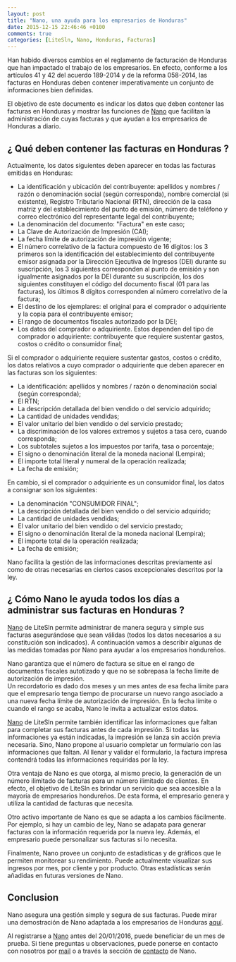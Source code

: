 ```yaml
---
layout: post
title: "Nano, una ayuda para los empresarios de Honduras"
date: 2015-12-15 22:46:46 +0100
comments: true
categories: [LiteSln, Nano, Honduras, Facturas]
---
```


Han habido diversos cambios en el reglamento de facturación de Honduras que han impactado el trabajo de los empresarios. En efecto, conforme a los artículos 41 y 42 del acuerdo 189-2014 y de la reforma 058-2014, las facturas en Honduras deben contener imperativamente un conjunto de informaciones bien definidas.

El objetivo de este documento es indicar los datos que deben contener las facturas en Honduras y mostrar las funciones de [Nano](https://nano.litesln.com) que facilitan la administración de cuyas facturas y que ayudan a los empresarios de Honduras a diario.

<!-- more -->

## ¿ Qué deben contener las facturas en Honduras ?

Actualmente, los datos siguientes deben aparecer en todas las facturas emitidas en Honduras:

- La identificación y ubicación del contribuyente: apellidos y nombres / razón o denominación social (según corresponda), nombre comercial (si existente), Registro Tributario Nacional (RTN), dirección de la casa matriz y del establecimiento del punto de emisión, número de teléfono y correo electrónico del representante legal del contribuyente;
- La denominación del documento: "Factura" en este caso;
- La Clave de Autorización de Impresión (CAI);
- La fecha límite de autorización de impresión vigente;
- El número correlativo de la factura compuesto de 16 dígitos: los 3 primeros son la identificación del establecimiento del contribuyente emisor asignada por la Dirección Ejecutiva de Ingresos (DEI) durante su suscripción, los 3 siguientes corresponden al punto de emisión y son igualmente asignados por la DEI durante su suscripción, los dos siguientes constituyen el código del documento fiscal (01 para las facturas), los últimos 8 dígitos corresponden al número correlativo de la factura;
- El destino de los ejemplares: el original para el comprador o adquiriente y la copia para el contribuyente emisor;
- El rango de documentos fiscales autorizado por la DEI;
- Los datos del comprador o adquiriente. Estos dependen del tipo de comprador o adquiriente: contribuyente que requiere sustentar gastos, costos o crédito o consumidor final;

Si el comprador o adquiriente requiere sustentar gastos, costos o crédito, los datos relativos a cuyo comprador o adquiriente que deben aparecer en las facturas son los siguientes:

- La identificación: apellidos y nombres / razón o denominación social (según corresponda);
- El RTN;
- La descripción detallada del bien vendido o del servicio adquirido;
- La cantidad de unidades vendidas;
- El valor unitario del bien vendido o del servicio prestado;
- La discriminación de los valores extremos y sujetos a tasa cero, cuando corresponda;
- Los subtotales sujetos a los impuestos por tarifa, tasa o porcentaje;
- El signo o denominación literal de la moneda nacional (Lempira);
- El importe total literal y numeral de la operación realizada;
- La fecha de emisión;

En cambio, si el comprador o adquiriente es un consumidor final, los datos a consignar son los siguientes:

- La denominación "CONSUMIDOR FINAL";
- La descripción detallada del bien vendido o del servicio adquirido;
- La cantidad de unidades vendidas;
- El valor unitario del bien vendido o del servicio prestado;
- El signo o denominación literal de la moneda nacional (Lempira);
- El importe total de la operación realizada;
- La fecha de emisión;

Nano facilita la gestión de las informaciones descritas previamente así como de otras necesarias en ciertos casos excepcionales descritos por la ley.

## ¿ Cómo Nano le ayuda todos los días a administrar sus facturas en Honduras ?

[Nano](https://nano.litesln.com) de LiteSln permite administrar de manera segura y simple sus facturas asegurándose que sean válidas (todos los datos necesarios a su constitución son indicados). A continuación vamos a describir algunas de las medidas tomadas por Nano para ayudar a los empresarios hondureños.

Nano garantiza que el número de factura se situe en el rango de documentos fiscales autotizado y que no se sobrepasa la fecha límite de autorización de impresión.  
Un recordatorio es dado dos meses y un mes antes de esa fecha límite para que el empresario tenga tiempo de procurarse un nuevo rango asociado a una nueva fecha límite de autorización de impresión.
En la fecha límite o cuando el rango se acaba, Nano le invita a actualizar estos datos.

[Nano](https://nano.litesln.com) de LiteSln permite también identificar las informaciones que faltan para completar sus facturas antes de cada impresión. Si todas las informaciones ya están indicadas, la impresión se lanza sin acción previa necesaria. Sino, Nano propone al usuario completar un formulario con las informaciones que faltan. Al llenar y validar el formulario, la factura impresa contendrá todas las informaciones requiridas por la ley.

Otra ventaja de Nano es que otorga, al mismo precio, la generación de un número ilimitado de facturas para un número ilimitado de clientes. En efecto, el objetivo de LiteSln es brindar un servicio que sea accesible a la mayoría de empresarios hondureños. De esta forma, el empresario genera y utiliza la cantidad de facturas que necesita.

Otro activo importante de Nano es que se adapta a los cambios fácilmente. Por ejemplo, si hay un cambio de ley, Nano se adapata para generar facturas con la información requerida por la nueva ley. Además, el empresario puede personalizar sus facturas si lo necesita.

Finalmente, Nano provee un conjunto de estadísticas y de gráficos que le permiten monitorear su rendimiento. Puede actualmente visualizar sus ingresos por mes, por cliente y por producto. Otras estadísticas serán añadidas en futuras versiones de Nano.

## Conclusion

Nano asegura una gestión simple y segura de sus facturas. Puede mirar una demostración de Nano adaptada a los empresarios de Honduras [aquí](https://www.youtube.com/watch?v=6_XCBTwu7tE).

Al registrarse a [Nano](https://nano.litesln.com) antes del 20/01/2016, puede beneficiar de un mes de prueba. Si tiene preguntas u observaciones, puede ponerse en contacto con nosotros por [mail](mailto:contact@litesln.com) o a través la sección de [contacto](https://nano.litesln.com/contact) de Nano.


